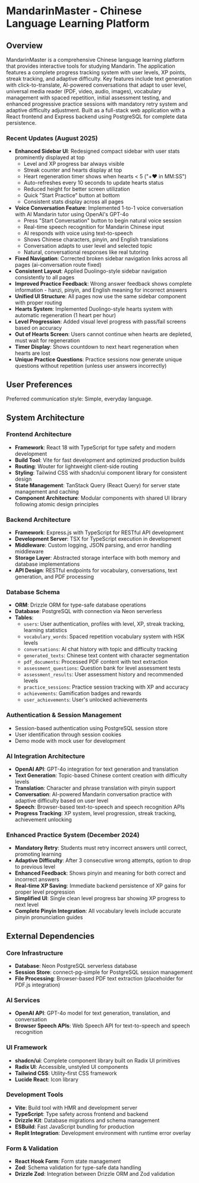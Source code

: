 # MandarinMaster - Chinese Language Learning Platform

## Overview

MandarinMaster is a comprehensive Chinese language learning platform that provides interactive tools for studying Mandarin. The application features a complete progress tracking system with user levels, XP points, streak tracking, and adaptive difficulty. Key features include text generation with click-to-translate, AI-powered conversations that adapt to user level, universal media reader (PDF, video, audio, images), vocabulary management with spaced repetition, initial assessment testing, and enhanced progressive practice sessions with mandatory retry system and adaptive difficulty adjustment. Built as a full-stack web application with a React frontend and Express backend using PostgreSQL for complete data persistence.

### Recent Updates (August 2025)
- **Enhanced Sidebar UI**: Redesigned compact sidebar with user stats prominently displayed at top
  - Level and XP progress bar always visible
  - Streak counter and hearts display at top
  - Heart regeneration timer shows when hearts < 5 ("+❤️ in MM:SS")
  - Auto-refreshes every 10 seconds to update hearts status
  - Reduced height for better screen utilization
  - Quick "Start Practice" button at bottom
  - Consistent stats display across all pages
- **Voice Conversation Feature**: Implemented 1-to-1 voice conversation with AI Mandarin tutor using OpenAI's GPT-4o
  - Press "Start Conversation" button to begin natural voice session
  - Real-time speech recognition for Mandarin Chinese input
  - AI responds with voice using text-to-speech
  - Shows Chinese characters, pinyin, and English translations
  - Conversation adapts to user level and selected topic
  - Natural, conversational responses like real tutoring
- **Fixed Navigation**: Corrected broken sidebar navigation links across all pages (ai-conversation route fixed)
- **Consistent Layout**: Applied Duolingo-style sidebar navigation consistently to all pages
- **Improved Practice Feedback**: Wrong answer feedback shows complete information - hanzi, pinyin, and English meaning for incorrect answers
- **Unified UI Structure**: All pages now use the same sidebar component with proper routing
- **Hearts System**: Implemented Duolingo-style hearts system with automatic regeneration (1 heart per hour)
- **Level Progression**: Added visual level progress with pass/fail screens based on accuracy
- **Out of Hearts Screen**: Users cannot continue when hearts are depleted, must wait for regeneration
- **Timer Display**: Shows countdown to next heart regeneration when hearts are lost
- **Unique Practice Questions**: Practice sessions now generate unique questions without repetition (unless user answers incorrectly)

## User Preferences

Preferred communication style: Simple, everyday language.

## System Architecture

### Frontend Architecture
- **Framework**: React 18 with TypeScript for type safety and modern development
- **Build Tool**: Vite for fast development and optimized production builds
- **Routing**: Wouter for lightweight client-side routing
- **Styling**: Tailwind CSS with shadcn/ui component library for consistent design
- **State Management**: TanStack Query (React Query) for server state management and caching
- **Component Architecture**: Modular components with shared UI library following atomic design principles

### Backend Architecture
- **Framework**: Express.js with TypeScript for RESTful API development
- **Development Server**: TSX for TypeScript execution in development
- **Middleware**: Custom logging, JSON parsing, and error handling middleware
- **Storage Layer**: Abstracted storage interface with both memory and database implementations
- **API Design**: RESTful endpoints for vocabulary, conversations, text generation, and PDF processing

### Database Schema
- **ORM**: Drizzle ORM for type-safe database operations
- **Database**: PostgreSQL with connection via Neon serverless
- **Tables**:
  - `users`: User authentication, profiles with level, XP, streak tracking, learning statistics
  - `vocabulary_words`: Spaced repetition vocabulary system with HSK levels
  - `conversations`: AI chat history with topic and difficulty tracking
  - `generated_texts`: Chinese text content with character segmentation
  - `pdf_documents`: Processed PDF content with text extraction
  - `assessment_questions`: Question bank for level assessment tests
  - `assessment_results`: User assessment history and recommended levels
  - `practice_sessions`: Practice session tracking with XP and accuracy
  - `achievements`: Gamification badges and rewards
  - `user_achievements`: User's unlocked achievements

### Authentication & Session Management
- Session-based authentication using PostgreSQL session store
- User identification through session cookies
- Demo mode with mock user for development

### AI Integration Architecture
- **OpenAI API**: GPT-4o integration for text generation and translation
- **Text Generation**: Topic-based Chinese content creation with difficulty levels
- **Translation**: Character and phrase translation with pinyin support
- **Conversation**: AI-powered Mandarin conversation practice with adaptive difficulty based on user level
- **Speech**: Browser-based text-to-speech and speech recognition APIs
- **Progress Tracking**: XP system, level progression, streak tracking, achievement unlocking

### Enhanced Practice System (December 2024)
- **Mandatory Retry**: Students must retry incorrect answers until correct, promoting learning
- **Adaptive Difficulty**: After 3 consecutive wrong attempts, option to drop to previous level
- **Enhanced Feedback**: Shows pinyin and meaning for both correct and incorrect answers
- **Real-time XP Saving**: Immediate backend persistence of XP gains for proper level progression
- **Simplified UI**: Single clean level progress bar showing XP progress to next level
- **Complete Pinyin Integration**: All vocabulary levels include accurate pinyin pronunciation guides

## External Dependencies

### Core Infrastructure
- **Database**: Neon PostgreSQL serverless database
- **Session Store**: connect-pg-simple for PostgreSQL session management
- **File Processing**: Browser-based PDF text extraction (placeholder for PDF.js integration)

### AI Services
- **OpenAI API**: GPT-4o model for text generation, translation, and conversation
- **Browser Speech APIs**: Web Speech API for text-to-speech and speech recognition

### UI Framework
- **shadcn/ui**: Complete component library built on Radix UI primitives
- **Radix UI**: Accessible, unstyled UI components
- **Tailwind CSS**: Utility-first CSS framework
- **Lucide React**: Icon library

### Development Tools
- **Vite**: Build tool with HMR and development server
- **TypeScript**: Type safety across frontend and backend
- **Drizzle Kit**: Database migrations and schema management
- **ESBuild**: Fast JavaScript bundling for production
- **Replit Integration**: Development environment with runtime error overlay

### Form & Validation
- **React Hook Form**: Form state management
- **Zod**: Schema validation for type-safe data handling
- **Drizzle Zod**: Integration between Drizzle ORM and Zod validation